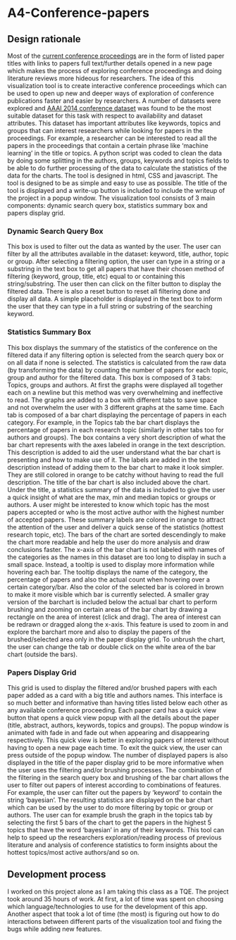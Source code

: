 # A4-Conference-papers

## Design rationale
Most of the [current conference proceedings](https://aaai.org/Library/AAAI/aaai14contents.php) are in the form of listed paper titles with links to papers full text/further details opened in a new page which makes the process of exploring conference proceedings and doing literature reviews more hideous for researchers. The idea of this visualization tool is to create interactive conference proceedings which can be used to open up new and deeper ways of exploration of conference publications faster and easier by researchers. A number of datasets were explored and [AAAI 2014 conference dataset](https://archive.ics.uci.edu/ml/datasets/AAAI+2014+Accepted+Papers) was found to be the most suitable dataset for this task with respect to availability and dataset attributes.  This dataset has important attributes like keywords, topics and groups that can interest researchers while looking for papers in the proceedings. For example, a researcher can be interested to read all the papers in the proceedings that contain a certain phrase like ‘machine learning’ in the title or topics. A python script was coded to clean the data by doing some splitting in the authors, groups, keywords and topics fields to be able to do further processing of the data to calculate the statistics of the data for the charts.
The tool is designed in html, CSS and javascript. The tool is designed to be as simple and easy to use as possible. The title of the tool is displayed and a write-up button is included to include the writeup of the project in a popup window. The visualization tool consists of 3 main components: dynamic search query box, statistics summary box and papers display grid. 

### Dynamic Search Query Box
This box is used to filter out the data as wanted by the user. The user can filter by all the attributes available in the dataset: keyword, title, author, topic or group. After selecting a filtering option, the user can type in a string or a substring in the text box to get all papers that have their chosen method of filtering (keyword, group, title, etc) equal to or containing this string/substring. The user then can click on the filter button to display the filtered data. There is also a reset button to reset all filtering done and display all data. A simple placeholder is displayed in the text box to inform the user that they can type in a full string or substring of the searching keyword.

### Statistics Summary Box
This box displays the summary of the statistics of the conference on the filtered data if any filtering option is selected from the search query box or on all data if none is selected. The statistics is calculated from the raw data (by transforming the data) by counting the number of papers for each topic, group and author for the filtered data. This box is composed of 3 tabs: Topics, groups and authors. At first the graphs were displayed all together each on a newline but this method was very overwhelming and ineffective to read. The graphs are added to a box with different tabs to save space and not overwhelm the user with 3 different graphs at the same time. Each tab is composed of a bar chart displaying the percentage of papers in each category. For example, in the Topics tab the bar chart displays the percentage of papers in each research topic (similarly in other tabs too for authors and groups). The box contains a very short description of what the bar chart represents with the axes labeled in orange in the text description. This description is added to aid the user understand what the bar chart is presenting and how to make use of it. The labels are added in the text description instead of adding them to the bar chart to make it look simpler. They are still colored in orange to be catchy without having to read the full description. The title of the bar chart is also included above the chart. Under the title, a statistics summary of the data is included to give the user a quick insight of what are the max, min and median topics or groups or authors. A user might be interested to know which topic has the most papers accepted or who is the most active author with the highest number of accepted papers. These summary labels are colored in orange to attract the attention of the user and deliver a quick sense of the statistics (hottest research topic, etc). The bars of the chart are sorted descendingly to make the chart more readable and help the user do more analysis and draw conclusions faster. The x-axis of the bar chart is not labeled with names of the categories as the names in this dataset are too long to display in such a small space. Instead, a tooltip is used to display more information while hovering each bar. The tooltip displays the name of the category, the percentage of papers and also the actual count when hovering over a certain category/bar. Also the color of the selected bar is colored in brown to make it more visible which bar is currently selected. A smaller gray version of the barchart is included below the actual bar chart to perform brushing and zooming on certain areas of the bar chart by drawing a rectangle on the area of interest (click and drag). The area of interest can be redrawn or dragged along the x-axis. This feature is used to zoom in and explore the barchart more and also to display the papers of the brushed/selected area only in the paper display grid. To unbrush the chart, the user can change the tab or double click on the white area of the bar chart (outside the bars).

### Papers Display Grid
This grid is used to display the filtered and/or brushed papers with each paper added as a card with a big title and authors names. This interface is so much better and informative than having titles listed below each other as any available conference proceeding. Each paper card has a quick view button that opens a quick view popup with all the details about the paper (title, abstract, authors, keywords, topics and groups). The popup window is animated with fade in and fade out when appearing and disappearing respectively. This quick view is better in exploring papers of interest without having to open a new page each time. To exit the quick view, the user can press outside of the popup window. The number of displayed papers is also displayed in the title of the paper display grid to be more informative when the user uses the filtering and/or brushing processes. 
The combination of the filtering in the search query box and brushing of the bar chart allows the user to filter out papers of interest according to combinations of features. For example, the user can filter out the papers by ‘keyword’ to contain the string ‘bayesian’. The resulting statistics are displayed on the bar chart which can be used by the user to do more filtering by topic or group or authors. The user can for example brush the graph in the topics tab by selecting the first 5 bars of the chart to get the papers in the highest 5 topics that have the word ‘bayesian’ in any of their keywords. This tool can help to speed up the researchers exploration/reading process of previous literature and analysis of conference statistics to form insights about the hottest topics/most active authors/and so on. 

## Development process
I worked on this project alone as I am taking this class as a TQE. The project took around 35 hours of work. At first, a lot of time was spent on choosing which language/technologies to use for the development of this app. Another aspect that took a lot of time (the most) is figuring out how to do interactions between different parts of the visualization tool and fixing the bugs while adding new features.
